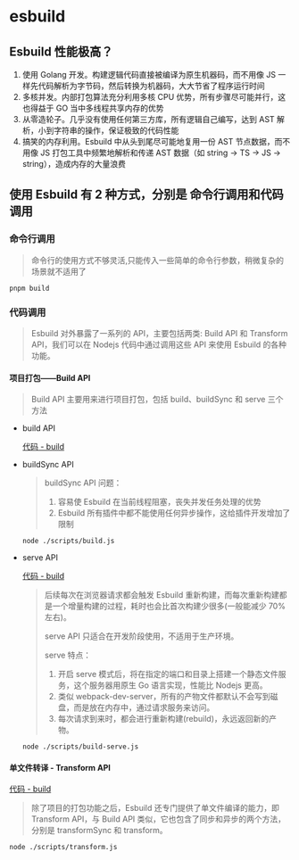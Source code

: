 # esbuild

## Esbuild 性能极高？

1. 使用 Golang 开发。构建逻辑代码直接被编译为原生机器码，而不用像 JS 一样先代码解析为字节码，然后转换为机器码，大大节省了程序运行时间
2. 多核并发。内部打包算法充分利用多核 CPU 优势，所有步骤尽可能并行，这也得益于 GO 当中多线程共享内存的优势
3. 从零造轮子。几乎没有使用任何第三方库，所有逻辑自己编写，达到 AST 解析，小到字符串的操作，保证极致的代码性能
4. 搞笑的内存利用。Esbuild 中从头到尾尽可能地复用一份 AST 节点数据，而不用像 JS 打包工具中频繁地解析和传递 AST 数据（如 string -> TS -> JS -> string），造成内存的大量浪费

## 使用 Esbuild 有 2 种方式，分别是 命令行调用和代码调用

### 命令行调用

> 命令行的使用方式不够灵活,只能传入一些简单的命令行参数，稍微复杂的场景就不适用了

```shell
pnpm build
```

### 代码调用

> Esbuild 对外暴露了一系列的 API，主要包括两类: Build API 和 Transform API，我们可以在 Nodejs 代码中通过调用这些 API 来使用 Esbuild 的各种功能。

#### 项目打包——Build API

> Build API 主要用来进行项目打包，包括 build、buildSync 和 serve 三个方法

- build API

  [代码 - build](./scripts/build.js)

- buildSync API

  > buildSync API 问题：
  >
  > 1. 容易使 Esbuild 在当前线程阻塞，丧失并发任务处理的优势
  > 2. Esbuild 所有插件中都不能使用任何异步操作，这给插件开发增加了限制

  ```shell
  node ./scripts/build.js
  ```

- serve API

  [代码 - build](./scripts/build-serve.js)

  > 后续每次在浏览器请求都会触发 Esbuild 重新构建，而每次重新构建都是一个增量构建的过程，耗时也会比首次构建少很多(一般能减少 70% 左右)。
  >
  > serve API 只适合在开发阶段使用，不适用于生产环境。
  >
  > serve 特点：
  >
  > 1. 开启 serve 模式后，将在指定的端口和目录上搭建一个静态文件服务，这个服务器用原生 Go 语言实现，性能比 Nodejs 更高。
  > 2. 类似 webpack-dev-server，所有的产物文件都默认不会写到磁盘，而是放在内存中，通过请求服务来访问。
  > 3. 每次请求到来时，都会进行重新构建(rebuild)，永远返回新的产物。

  ```shell
  node ./scripts/build-serve.js
  ```

#### 单文件转译 - Transform API

[代码 - build](./scripts/transform.js)

> 除了项目的打包功能之后，Esbuild 还专门提供了单文件编译的能力，即 Transform API，与 Build API 类似，它也包含了同步和异步的两个方法，分别是 transformSync 和 transform。

```shell
node ./scripts/transform.js
```

